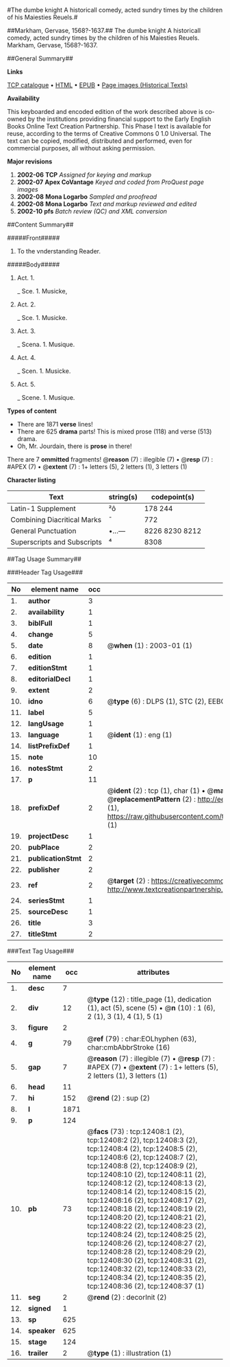 #The dumbe knight A historicall comedy, acted sundry times by the children of his Maiesties Reuels.#

##Markham, Gervase, 1568?-1637.##
The dumbe knight A historicall comedy, acted sundry times by the children of his Maiesties Reuels.
Markham, Gervase, 1568?-1637.

##General Summary##

**Links**

[TCP catalogue](http://www.ota.ox.ac.uk/tcp/)  • 
[HTML](http://tei.it.ox.ac.uk/tcp/Texts-HTML/free/A06/A06975.html)  • 
[EPUB](http://tei.it.ox.ac.uk/tcp/Texts-EPUB/free/A06/A06975.epub) • 
[Page images (Historical Texts)](https://data.historicaltexts.jisc.ac.uk/view?pubId=eebo-99847375e&pageId=eebo-99847375e-12408-1)

**Availability**

This keyboarded and encoded edition of the
	       work described above is co-owned by the institutions
	       providing financial support to the Early English Books
	       Online Text Creation Partnership. This Phase I text is
	       available for reuse, according to the terms of Creative
	       Commons 0 1.0 Universal. The text can be copied,
	       modified, distributed and performed, even for
	       commercial purposes, all without asking permission.

**Major revisions**

1. __2002-06__ __TCP__ *Assigned for keying and markup*
1. __2002-07__ __Apex CoVantage__ *Keyed and coded from ProQuest page images*
1. __2002-08__ __Mona Logarbo__ *Sampled and proofread*
1. __2002-08__ __Mona Logarbo__ *Text and markup reviewed and edited*
1. __2002-10__ __pfs__ *Batch review (QC) and XML conversion*

##Content Summary##

#####Front#####

1. To the vnderstanding Reader.

#####Body#####

1. Act. 1.

    _ Sce. 1. Musicke,

1. Act. 2.

    _ Sce. 1. Musicke.

1. Act. 3.

    _ Scena. 1. Musique.

1. Act. 4.

    _ Scen. 1. Musicke.

1. Act. 5.

    _ Scene. 1. Musique.

**Types of content**

  * There are 1871 **verse** lines!
  * There are 625 **drama** parts! This is mixed prose (118) and verse (513) drama.
  * Oh, Mr. Jourdain, there is **prose** in there!

There are 7 **ommitted** fragments! 
 @__reason__ (7) : illegible (7)  •  @__resp__ (7) : #APEX (7)  •  @__extent__ (7) : 1+ letters (5), 2 letters (1), 3 letters (1)

**Character listing**


|Text|string(s)|codepoint(s)|
|---|---|---|
|Latin-1 Supplement|²ô|178 244|
|Combining             Diacritical Marks|̄|772|
|General Punctuation|•…—|8226 8230 8212|
|Superscripts             and Subscripts|⁴|8308|

##Tag Usage Summary##

###Header Tag Usage###

|No|element name|occ|attributes|
|---|---|---|---|
|1.|__author__|3||
|2.|__availability__|1||
|3.|__biblFull__|1||
|4.|__change__|5||
|5.|__date__|8| @__when__ (1) : 2003-01 (1)|
|6.|__edition__|1||
|7.|__editionStmt__|1||
|8.|__editorialDecl__|1||
|9.|__extent__|2||
|10.|__idno__|6| @__type__ (6) : DLPS (1), STC (2), EEBO-CITATION (1), PROQUEST (1), VID (1)|
|11.|__label__|5||
|12.|__langUsage__|1||
|13.|__language__|1| @__ident__ (1) : eng (1)|
|14.|__listPrefixDef__|1||
|15.|__note__|10||
|16.|__notesStmt__|2||
|17.|__p__|11||
|18.|__prefixDef__|2| @__ident__ (2) : tcp (1), char (1)  •  @__matchPattern__ (2) : ([0-9\-]+):([0-9IVX]+) (1), (.+) (1)  •  @__replacementPattern__ (2) : http://eebo.chadwyck.com/downloadtiff?vid=$1&page=$2 (1), https://raw.githubusercontent.com/textcreationpartnership/Texts/master/tcpchars.xml#$1 (1)|
|19.|__projectDesc__|1||
|20.|__pubPlace__|2||
|21.|__publicationStmt__|2||
|22.|__publisher__|2||
|23.|__ref__|2| @__target__ (2) : https://creativecommons.org/publicdomain/zero/1.0/ (1), http://www.textcreationpartnership.org/docs/. (1)|
|24.|__seriesStmt__|1||
|25.|__sourceDesc__|1||
|26.|__title__|3||
|27.|__titleStmt__|2||


###Text Tag Usage###

|No|element name|occ|attributes|
|---|---|---|---|
|1.|__desc__|7||
|2.|__div__|12| @__type__ (12) : title_page (1), dedication (1), act (5), scene (5)  •  @__n__ (10) : 1 (6), 2 (1), 3 (1), 4 (1), 5 (1)|
|3.|__figure__|2||
|4.|__g__|79| @__ref__ (79) : char:EOLhyphen (63), char:cmbAbbrStroke (16)|
|5.|__gap__|7| @__reason__ (7) : illegible (7)  •  @__resp__ (7) : #APEX (7)  •  @__extent__ (7) : 1+ letters (5), 2 letters (1), 3 letters (1)|
|6.|__head__|11||
|7.|__hi__|152| @__rend__ (2) : sup (2)|
|8.|__l__|1871||
|9.|__p__|124||
|10.|__pb__|73| @__facs__ (73) : tcp:12408:1 (2), tcp:12408:2 (2), tcp:12408:3 (2), tcp:12408:4 (2), tcp:12408:5 (2), tcp:12408:6 (2), tcp:12408:7 (2), tcp:12408:8 (2), tcp:12408:9 (2), tcp:12408:10 (2), tcp:12408:11 (2), tcp:12408:12 (2), tcp:12408:13 (2), tcp:12408:14 (2), tcp:12408:15 (2), tcp:12408:16 (2), tcp:12408:17 (2), tcp:12408:18 (2), tcp:12408:19 (2), tcp:12408:20 (2), tcp:12408:21 (2), tcp:12408:22 (2), tcp:12408:23 (2), tcp:12408:24 (2), tcp:12408:25 (2), tcp:12408:26 (2), tcp:12408:27 (2), tcp:12408:28 (2), tcp:12408:29 (2), tcp:12408:30 (2), tcp:12408:31 (2), tcp:12408:32 (2), tcp:12408:33 (2), tcp:12408:34 (2), tcp:12408:35 (2), tcp:12408:36 (2), tcp:12408:37 (1)|
|11.|__seg__|2| @__rend__ (2) : decorInit (2)|
|12.|__signed__|1||
|13.|__sp__|625||
|14.|__speaker__|625||
|15.|__stage__|124||
|16.|__trailer__|2| @__type__ (1) : illustration (1)|
